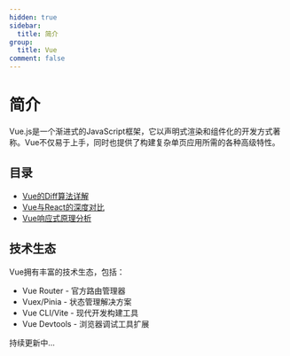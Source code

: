 ```yaml
---
hidden: true
sidebar:
  title: 简介
group:
  title: Vue
comment: false
---
```


# 简介

Vue.js是一个渐进式的JavaScript框架，它以声明式渲染和组件化的开发方式著称。Vue不仅易于上手，同时也提供了构建复杂单页应用所需的各种高级特性。

## 目录

- [Vue的Diff算法详解](./diff-algorithm.md)
- [Vue与React的深度对比](./vue-vs-react.md)
- [Vue响应式原理分析](./reactive-principle)

## 技术生态

Vue拥有丰富的技术生态，包括：

- Vue Router - 官方路由管理器
- Vuex/Pinia - 状态管理解决方案
- Vue CLI/Vite - 现代开发构建工具
- Vue Devtools - 浏览器调试工具扩展

持续更新中...
